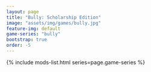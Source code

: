 ```yaml
---
layout: page
title: "Bully: Scholarship Edition"
image: "assets/img/games/bully.jpg"
feature-img: default
game-series: "bully"
bootstrap: true
order: -5
---
```


{% include mods-list.html series=page.game-series %}